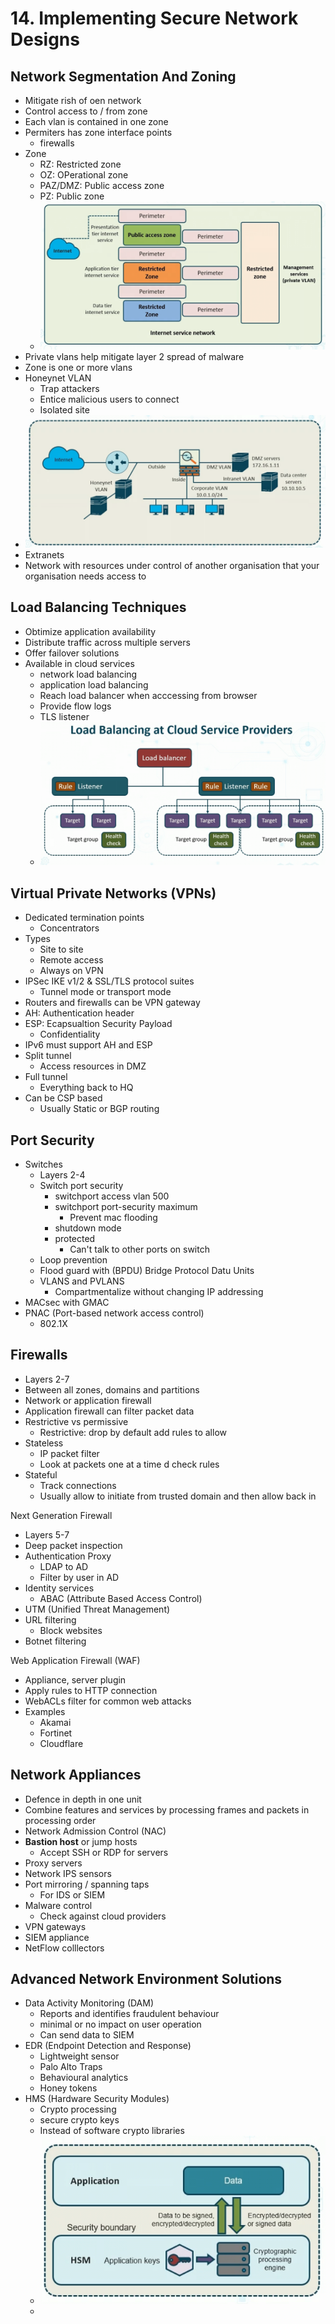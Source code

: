# 14. Implementing Secure Network Designs

## Network Segmentation And Zoning
- Mitigate rish of oen network
- Control access to / from zone
- Each vlan is contained in one zone
- Permiters has zone interface points
	- firewalls
- Zone
	- RZ: Restricted zone
	- OZ: OPerational zone
	- PAZ/DMZ: Public access zone
	- PZ: Public zone
	- ![](ZZ%20-%20Pasted%20Images/Pasted%20image%2020221013171208.png)
- Private vlans help mitigate layer 2 spread of malware
- Zone is one or more vlans
- Honeynet VLAN
	- Trap attackers
	- Entice malicious users to connect
	- Isolated site
- ![](ZZ%20-%20Pasted%20Images/Pasted%20image%2020221013171335.png)
- Extranets
- Network with resources under control of another organisation that your organisation needs access to


## Load Balancing Techniques
- Obtimize application availability
- Distribute traffic across multiple servers
- Offer failover solutions
- Available in cloud services
	- network load balancing
	- application load balancing
	- Reach load balancer when acccessing from browser
	- Provide flow logs
	- TLS listener
	- ![](../ZZ%20-%20Pasted%20Images/Pasted%20image%2020221013171735.png)


## Virtual Private Networks (VPNs)
- Dedicated termination points
	- Concentrators
- Types
	- Site to site
	- Remote access
	- Always on VPN
- IPSec IKE v1/2 & SSL/TLS protocol suites
	- Tunnel mode or transport mode
- Routers and firewalls can be VPN gateway
- AH: Authentication header 
- ESP: Ecapsualtion Security Payload
	- Confidentiality
- IPv6 must support AH and ESP
- Split tunnel
	- Access resources in DMZ
- Full tunnel
	- Everything back to HQ
- Can be CSP based
	- Usually Static or BGP routing

## Port Security
- Switches
	- Layers 2-4
	- Switch port security
		- switchport access vlan 500
		- switchport port-security maximum
			- Prevent mac flooding
		- shutdown mode
		- protected
			- Can't talk to other ports on switch
	- Loop prevention
	- Flood guard with (BPDU) Bridge Protocol Datu Units
	- VLANS and PVLANS
		- Compartmentalize without changing IP addressing
- MACsec with GMAC
- PNAC (Port-based network access control)
	- 802.1X

## Firewalls
- Layers 2-7
- Between all zones, domains and partitions
- Network or application firewall
- Application firewall can filter packet data
- Restrictive vs permissive
	- Restrictive: drop by default add rules to allow
- Stateless
	- IP packet filter
	- Look at packets one at a time d check rules
- Stateful
	- Track connections
	- Usually allow to initiate from trusted domain and then allow back in

Next Generation Firewall
- Layers 5-7
- Deep packet inspection
- Authentication Proxy
	- LDAP to AD
	- Filter by user in AD
- Identity services
	- ABAC (Attribute Based Access Control)
- UTM (Unified Threat Management)
- URL filtering
	- Block websites
- Botnet filtering

Web Application Firewall (WAF)
- Appliance, server plugin
- Apply rules to HTTP connection
- WebACLs filter for common web attacks
- Examples
	- Akamai
	- Fortinet
	- Cloudflare


## Network Appliances
- Defence in depth in one unit
- Combine features and services by processing frames and packets in processing order
- Network Admission Control (NAC)
- **Bastion host** or jump hosts
	- Accept SSH or RDP for servers
- Proxy servers
- Network IPS sensors
- Port mirroring / spanning taps
	- For IDS or SIEM
- Malware control
	- Check against cloud providers
- VPN gateways
- SIEM appliance
- NetFlow colllectors

## Advanced Network Environment Solutions
- Data Activity Monitoring (DAM)
	- Reports and identifies fraudulent behaviour
	- minimal or no impact on user operation
	- Can send data to SIEM
- EDR (Endpoint Detection and Response)
	- Lightweight sensor
	- Palo Alto Traps
	- Behavioural analytics
	- Honey tokens
- HMS (Hardware Security Modules)
	- Crypto processing
	- secure crypto keys
	- Instead of software crypto libraries
	- ![](../ZZ%20-%20Pasted%20Images/Pasted%20image%2020221013181417.png)
	- 